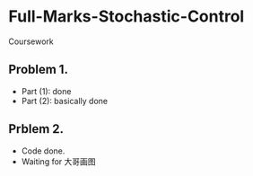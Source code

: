 # Full-Marks-Stochastic-Control
Coursework

## Problem 1. 
* Part (1): done 
* Part (2): basically done

## Prblem 2.
* Code done.
* Waiting for 大哥画图
